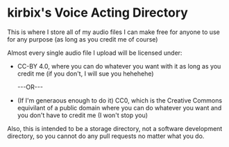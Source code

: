 # kirbix's Voice Acting Directory

This is where I store all of my audio files I can make free for anyone to use for any purpose (as long as you credit me of course)

Almost every single audio file I upload will be licensed under:
- CC-BY 4.0, where you can do whatever you want with it as long as you credit me (if you don't, I will sue you hehehehe)

  ---OR---

- (If I'm generaous enough to do it) CC0, which is the Creative Commons equivilant of a public domain where you can do whatever you want and you don't have to credit me (I won't stop you)

Also, this is intended to be a storage directory, not a software development directory, so you cannot do any pull requests no matter what you do.
